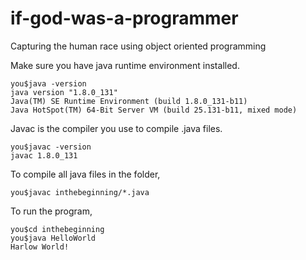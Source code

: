 # if-god-was-a-programmer
Capturing the human race using object oriented programming

Make sure you have java runtime environment installed.

    you$java -version
    java version "1.8.0_131"
    Java(TM) SE Runtime Environment (build 1.8.0_131-b11)
    Java HotSpot(TM) 64-Bit Server VM (build 25.131-b11, mixed mode)

Javac is the compiler you use to compile .java files.

    you$javac -version
    javac 1.8.0_131

To compile all java files in the folder,

    you$javac inthebeginning/*.java

To run the program,
    
    you$cd inthebeginning
    you$java HelloWorld
    Harlow World!
